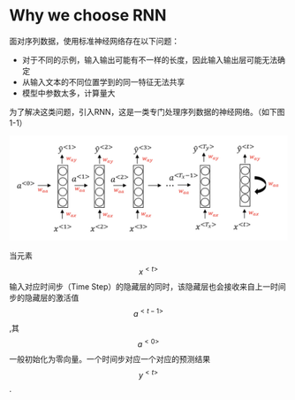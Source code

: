 # Why we choose RNN

面对序列数据，使用标准神经网络存在以下问题：

* 对于不同的示例，输入输出可能有不一样的长度，因此输入输出层可能无法确定
* 从输入文本的不同位置学到的同一特征无法共享
* 模型中参数太多，计算量大

为了解决这类问题，引入RNN，这是一类专门处理序列数据的神经网络。（如下图1-1）

![](/chapter1/1-1.png)

当元素$$x^{<t>}$$输入对应时间步（Time Step）的隐藏层的同时，该隐藏层也会接收来自上一时间步的隐藏层的激活值$$$$$$a^{<t-1>}$$,其$$a^{<0>}$$一般初始化为零向量。一个时间步对应一个对应的预测结果$$y^{<t>}$$.

